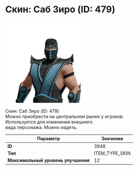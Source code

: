 # Скин: Саб Зиро (ID: 479)

![Item Image](../img/3948.webp?raw=true)

Скин: Саб Зиро (ID: 479)<br>Можно приобрести на центральном рынке у игроков.<br>Используется для изменения внешнего<br>вида персонажа. Можно надеть.


| Параметр | Значение |
|----------|----------|
| **ID** | 3948 |
| **Тип** | ITEM_TYPE_SKIN |
| **Максимальный уровень улучшения** | 12 |

